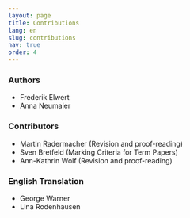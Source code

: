 ```yaml
---
layout: page
title: Contributions
lang: en
slug: contributions
nav: true
order: 4
---
```


### Authors

* Frederik Elwert
* Anna Neumaier

### Contributors

* Martin Radermacher (Revision and proof-reading)
* Sven Bretfeld (Marking Criteria for Term Papers)
* Ann-Kathrin Wolf (Revision and proof-reading)

### English Translation

* George Warner
* Lina Rodenhausen
